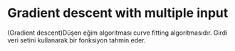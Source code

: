 # Gradient descent with multiple input
(Gradient descent)Düşen eğim algoritması curve fitting algoritmasıdır. Girdi veri setini kullanarak bir fonksiyon tahmin eder.
